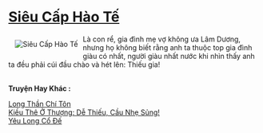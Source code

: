 <a href="https://truyenwiki.net/sieu-cap-hao-te.36361/" title="Siêu Cấp Hào Tế"><h1>Siêu Cấp Hào Tế</h1></a><div style="display:table"><img align="right" style="float: left; padding: 10px;" src="https://truyenwiki.net/a/img/str/src/36361.jpg" alt="Siêu Cấp Hào Tế">Là con rể, gia đình mẹ vợ không ưa Lâm Dương, nhưng họ không biết rằng anh ta thuộc top gia đình giàu có nhất, người giàu nhất nước khi nhìn thấy anh ta đều phải cúi đầu chào và hét lên: Thiếu gia!</div><p><br><b>Truyện Hay Khác :</b></p><a href="https://github.com/nownovels/topcv/tree/master/truyenhay/35085" alt="Long Thần Chí Tôn">Long Thần Chí Tôn</a><br/><a href="https://github.com/nownovels/topcv/tree/master/truyenhay/38754" alt="Kiều Thê Ở Thượng: Dễ Thiếu, Cầu Nhẹ Sủng!">Kiều Thê Ở Thượng: Dễ Thiếu, Cầu Nhẹ Sủng!</a><br/><a href="https://github.com/nownovels/topcv/tree/master/truyenhay/35773" alt="Yêu Long Cổ Đế">Yêu Long Cổ Đế</a><br/>
